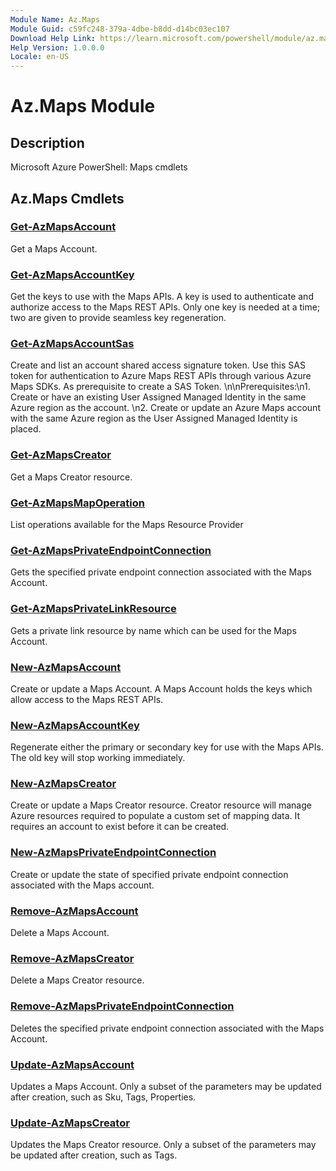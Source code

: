 ```yaml
---
Module Name: Az.Maps
Module Guid: c59fc248-379a-4dbe-b8dd-d14bc03ec107
Download Help Link: https://learn.microsoft.com/powershell/module/az.maps
Help Version: 1.0.0.0
Locale: en-US
---
```


# Az.Maps Module
## Description
Microsoft Azure PowerShell: Maps cmdlets

## Az.Maps Cmdlets
### [Get-AzMapsAccount](Get-AzMapsAccount.md)
Get a Maps Account.

### [Get-AzMapsAccountKey](Get-AzMapsAccountKey.md)
Get the keys to use with the Maps APIs.
A key is used to authenticate and authorize access to the Maps REST APIs.
Only one key is needed at a time; two are given to provide seamless key regeneration.

### [Get-AzMapsAccountSas](Get-AzMapsAccountSas.md)
Create and list an account shared access signature token.
Use this SAS token for authentication to Azure Maps REST APIs through various Azure Maps SDKs.
As prerequisite to create a SAS Token.
\n\nPrerequisites:\n1.
Create or have an existing User Assigned Managed Identity in the same Azure region as the account.
\n2.
Create or update an Azure Maps account with the same Azure region as the User Assigned Managed Identity is placed.

### [Get-AzMapsCreator](Get-AzMapsCreator.md)
Get a Maps Creator resource.

### [Get-AzMapsMapOperation](Get-AzMapsMapOperation.md)
List operations available for the Maps Resource Provider

### [Get-AzMapsPrivateEndpointConnection](Get-AzMapsPrivateEndpointConnection.md)
Gets the specified private endpoint connection associated with the Maps Account.

### [Get-AzMapsPrivateLinkResource](Get-AzMapsPrivateLinkResource.md)
Gets a private link resource by name which can be used for the Maps Account.

### [New-AzMapsAccount](New-AzMapsAccount.md)
Create or update a Maps Account.
A Maps Account holds the keys which allow access to the Maps REST APIs.

### [New-AzMapsAccountKey](New-AzMapsAccountKey.md)
Regenerate either the primary or secondary key for use with the Maps APIs.
The old key will stop working immediately.

### [New-AzMapsCreator](New-AzMapsCreator.md)
Create or update a Maps Creator resource.
Creator resource will manage Azure resources required to populate a custom set of mapping data.
It requires an account to exist before it can be created.

### [New-AzMapsPrivateEndpointConnection](New-AzMapsPrivateEndpointConnection.md)
Create or update the state of specified private endpoint connection associated with the Maps account.

### [Remove-AzMapsAccount](Remove-AzMapsAccount.md)
Delete a Maps Account.

### [Remove-AzMapsCreator](Remove-AzMapsCreator.md)
Delete a Maps Creator resource.

### [Remove-AzMapsPrivateEndpointConnection](Remove-AzMapsPrivateEndpointConnection.md)
Deletes the specified private endpoint connection associated with the Maps Account.

### [Update-AzMapsAccount](Update-AzMapsAccount.md)
Updates a Maps Account.
Only a subset of the parameters may be updated after creation, such as Sku, Tags, Properties.

### [Update-AzMapsCreator](Update-AzMapsCreator.md)
Updates the Maps Creator resource.
Only a subset of the parameters may be updated after creation, such as Tags.

